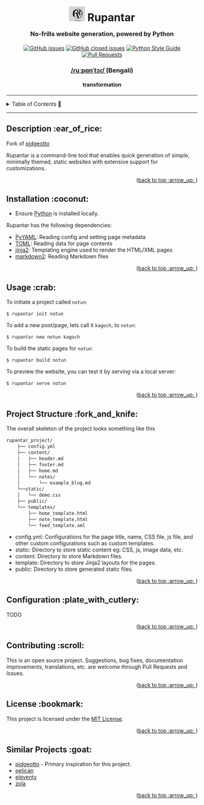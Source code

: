 <div align="center">
<h1>
    <a name="readme-top"></a>
    <img src="./assets/visuals/proj_logo.png" style="background-color:white" width="42px">
    <b> Rupantar </b>
    <p style="font-size: medium">No-frills website generation, powered by Python</p>
</h1>

<div align="center">

[![GitHub issues](https://img.shields.io/github/issues-raw/bhodrolok/rupantar?color=blue&style=plastic)](https://github.com/Bhodrolok/rupantar/issues)
[![GitHub closed issues](https://img.shields.io/github/issues-closed-raw/bhodrolok/rupantar)](https://github.com/Bhodrolok/rupantar/issues?q=is%3Aissue+is%3Aclosed)
[![Python Style Guide](https://img.shields.io/badge/style%20guide-Google-yellow.svg?style=flat&logo=python&logoColor=white)](https://google.github.io/styleguide/pyguide.html)
[![Pull Requests](https://img.shields.io/badge/PRs-welcome-brightgreen.svg?style=flat&logo=cachet&logoColor=red)](https://github.com/Bhodrolok/rupantar/pulls)

<!--
<p>Documentation available<a href="https://github.com/Bhodrolok/JobAppTrackr/tree/docs" target="_blank"> here </a></p>
-->

</div>

<h3> <a href="http://ipa-reader.xyz/?text=%C9%BEu%CB%90p%C9%91n%CB%88t%C9%94%C9%BE&voice=Raveena"> /ɾuːpɑnˈtɔɾ/ </a> (Bengali)  </h3>
<h4> transformation</h4>


<!--
<h3> Built using </h3>

[![react](https://img.shields.io/badge/react-%2320232a.svg?style=for-the-badge&logo=react&logoColor=%2361DAFB)](https://reactjs.org/)
[![.net](https://img.shields.io/badge/--blue?style=for-the-badge&logo=.net&logoColor=white)](https://protonmail.com)

-->
</div>

---

<details>
  <summary>Table of Contents 🚩</summary>
  <ol>
    <li><a href="#description">Description</a></li>
    <li><a href="#install">Installation</a></li>
    <li><a href="#usage">Usage</a></li>
    <li><a href="#structure">Project Structure</a></li>
    <!--<li><a href="#features">Features</a></li> 
    <li><a href="#shots">Screenshots</a></li>-->
    <li><a href="#extra">Configuration</a></li>
    <li><a href="#contributing">Contributing</a></li>
    <li><a href="#license">License</a></li>
  </ol>
</details>

---

<h2 id="description"> Description :ear_of_rice: </h2>

Fork of <a href="https://github.com/niharokz/pidgeotto" target="_blank">pidgeotto</a>

Rupantar is a command-line tool that enables quick generation of simple, minimally themed, static websites with extensive support for customizations.  

<p align="right">(<a href="#readme-top">back to top :arrow_up: </a>)</p>

<h2 id="install"> Installation :coconut: </h2>

- Ensure [Python](https://www.python.org/downloads/) is installed locally.
<!-- NB: Any major differences b/w Windows and MacOS and GNULinux, mention here-->

Rupantar has the following dependencies:

- <a href="https://pypi.org/project/PyYAML/" target="_blank">PyYAML</a>:  Reading config and setting page metadata
- <a href="https://pypi.org/project/toml/" target="_blank">TOML</a>:  Reading data for page contents
- <a href="https://pypi.org/project/Jinja2/" target="_blank">jinja2</a>:	Templating engine used to render the HTML/XML pages
- <a href="https://pypi.org/project/markdown2/" target="_blank">markdown2</a>:	Reading Markdown files



<p align="right">(<a href="#readme-top">back to top :arrow_up: </a>)</p>

<h2 id="usage"> Usage :crab: </h2>

To initiate a project called `notun`:

```console
$ rupantar init notun
```

To add a new post/page, lets call it `kagoch`, to `notun`:

```console
$ rupantar new notun kagoch
```

To build the static pages for `notun`:

```console
$ rupantar build notun
```

To preview the website, you can test it by serving via a local server:

```console
$ rupantar serve notun
```

<p align="right">(<a href="#readme-top">back to top :arrow_up: </a>)</p>


<h2 id="structure"> Project Structure :fork_and_knife: </h2>

The overall skeleton of the project looks something like this
```
rupantar_project/
    ├── config.yml
    ├── content/
    │   ├── header.md
    │   ├── footer.md
    │   ├── home.md
    │   └── notes/
    │       └── example_blog.md
    └──static/
    │   └── demo.css
    ├── public/
    └── templates/
        ├── home_template.html
        ├── note_template.html
        └── feed_template.xml
```

* config.yml:	Configurations for the page title, name, CSS file, js file, and other custom configurations such as custom templates.
* static:	Directory to store static content eg: CSS, js, image data, etc.
* content:	Directory to store Markdown files. 
* template:	Directory to store Jinja2 layouts for the pages.
* public: Directory to store generated static files.

<p align="right">(<a href="#readme-top">back to top :arrow_up: </a>)</p>


<h2 id="extra"> Configuration :plate_with_cutlery:</h2>

<p>TODO</p>

<p align="right">(<a href="#readme-top">back to top :arrow_up: </a>)</p>


<h2 id="contributing">Contributing :scroll: </h2>

This is an open source project. Suggestions, bug fixes, documentation improvements, translations, etc. are welcome through Pull Requests and Issues.

<p align="right">(<a href="#readme-top">back to top :arrow_up: </a>)</p>


<h2 id="license">License :bookmark:</h2>

This project is licensed under the [MIT License](./LICENSE).

<p align="right">(<a href="#readme-top">back to top :arrow_up: </a>)</p>

<h2 id="alternatives">Similar Projects :goat:</h2>

- [pidgeotto](https://github.com/niharokz/pidgeotto) - Primary inspiration for this project.
- [pelican](https://github.com/getpelican/pelican)
- [eleventy](https://github.com/11ty/eleventy)
- [zola](https://github.com/getzola/zola)

<p align="right">(<a href="#readme-top">back to top :arrow_up: </a>)</p>

